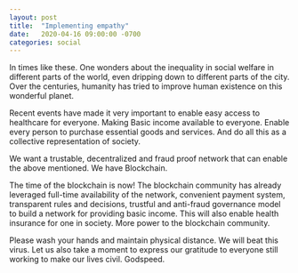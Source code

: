 ```yaml
---
layout: post
title:  "Implementing empathy"
date:   2020-04-16 09:00:00 -0700
categories: social
---
```



In times like these. One wonders about the inequality in social welfare in different parts of the world, even dripping down to different parts of the city. Over the centuries, humanity has tried to improve human existence on this wonderful planet.

Recent events have made it very important to enable easy access to healthcare for everyone. Making Basic income available to everyone. Enable every person to purchase essential goods and services. And do all this as a collective representation of society.

We want a trustable, decentralized and fraud proof network that can enable the above mentioned. We have Blockchain.

The time of the blockchain is now! The blockchain community has already leveraged full-time availability of the network, convenient payment system, transparent rules and decisions, trustful and anti-fraud governance model to build a network for providing basic income. This will also enable health insurance for one in society. More power to the blockchain community.

Please wash your hands and maintain physical distance. We will beat this virus. Let us also take a moment to express our gratitude to everyone still working to make our lives civil. Godspeed.
